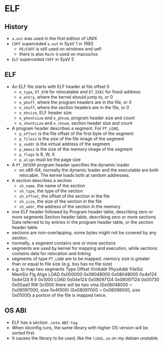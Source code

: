 ELF
===

## History

- `a.out` was used in the first edition of UNIX
- `COFF` superceded `a.out` in SysV 1 in 1983
  - `PE/COFF` is still used on windows and uefi
  - there is also `Mach-O` used on macos/ios
- `ELF` superceded `COFF` in SysV 5

## ELF

- An ELF file starts with ELF header at file offset 0
  - `e_type`, `ET_DYN` for relocatable and `ET_EXEC` for fixed-address
  - `e_entry`, where the kernel should jump to, or 0
  - `e_phoff`, where the program headers are in the file, or 0
  - `e_shoff`, where the section headers are in the file, or 0
  - `e_ehsize`, ELF header size
  - `e_phentsize` and `e_phnum`, program header size and count
  - `e_shentsize` and `e_shnum`, section header size and count
- A program header describes a segment.  For `PT_LOAD`,
  - `p_offset` is the file offset of the first byte of the segment
  - `p_filesz` is the size of the file image of the segment
  - `p_vaddr` is the virtual address of the segment
  - `p_memsz` is the size of the memory image of the segment
  - `p_flags` is R, W, X
  - `p_align` must be the page size
- A `PT_INTERP` program header specifies the dynamic loader
  - on x86-64, normally the dynamic loader and the executable are both
    relocable.  The kernel loads both at random addresses.
- A section descrbies a section
  - `sh_name`, the name of the section
  - `sh_type`, the type of the section
  - `sh_offset`, the offset of the section in the file
  - `sh_size`, the size of the section in the file
  - `sh_addr`, the address of the section in the memory
- one ELF header followed by
  Program header table, describing zero or more segments
  Section header table, describing zero or more sections
  Data referred to by entries in the program header table, or the section header table
- sections are non-overlapping.  some bytes might not be covered by any section.
- normally, a segment contains one or more sections
- segments are used by kernel for mapping and execution, while sections
  contains data for relocation and linking
- segments of type `PT_LOAD` are to be mapped.  memory size is greater than or
  equal to file size (e.g. bss has no file size)
- e.g. to map two segments
  Type           Offset   VirtAddr   PhysAddr   FileSiz MemSiz  Flg Align
  LOAD           0x000000 0x08048000 0x08048000 0x4e124 0x4e124 R E 0x1000
  LOAD           0x04e124 0x08097124 0x08097124 0x00730 0x00aa0 RW  0x1000
  there will be two vma (0x08048000 ~ 0x08097000, size 0x4f000)
                        (0x08097000 ~ 0x08098000, size 0x01000)
  a portion of the file is mapped twice.

## OS ABI

- ELF has a section `.note.ABI-tag`.
- When ldconfig runs, the same library with higher OS version will be sorted
  first.
- It causes the library to be used, like the `libGL.so` on my debian unstable.
